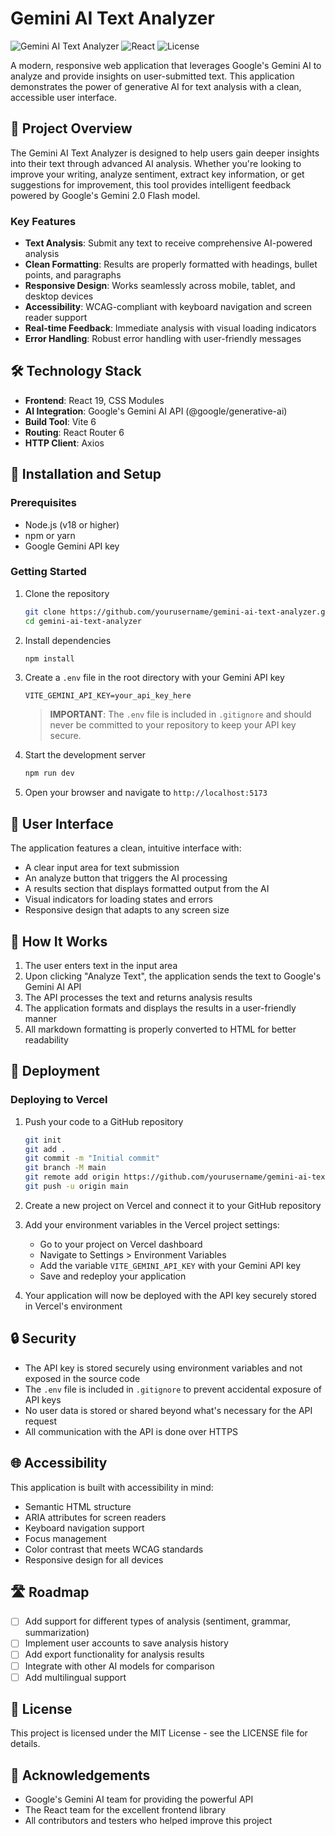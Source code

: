 # Gemini AI Text Analyzer

![Gemini AI Text Analyzer](https://img.shields.io/badge/Gemini%20AI-Text%20Analyzer-blue)
![React](https://img.shields.io/badge/React-19.0.0-61DAFB)
![License](https://img.shields.io/badge/License-MIT-green)

A modern, responsive web application that leverages Google's Gemini AI to analyze and provide insights on user-submitted text. This application demonstrates the power of generative AI for text analysis with a clean, accessible user interface.

## 🚀 Project Overview

The Gemini AI Text Analyzer is designed to help users gain deeper insights into their text through advanced AI analysis. Whether you're looking to improve your writing, analyze sentiment, extract key information, or get suggestions for improvement, this tool provides intelligent feedback powered by Google's Gemini 2.0 Flash model.

### Key Features

- **Text Analysis**: Submit any text to receive comprehensive AI-powered analysis
- **Clean Formatting**: Results are properly formatted with headings, bullet points, and paragraphs
- **Responsive Design**: Works seamlessly across mobile, tablet, and desktop devices
- **Accessibility**: WCAG-compliant with keyboard navigation and screen reader support
- **Real-time Feedback**: Immediate analysis with visual loading indicators
- **Error Handling**: Robust error handling with user-friendly messages

## 🛠️ Technology Stack

- **Frontend**: React 19, CSS Modules
- **AI Integration**: Google's Gemini AI API (@google/generative-ai)
- **Build Tool**: Vite 6
- **Routing**: React Router 6
- **HTTP Client**: Axios

## 🔧 Installation and Setup

### Prerequisites

- Node.js (v18 or higher)
- npm or yarn
- Google Gemini API key

### Getting Started

1. Clone the repository
   ```bash
   git clone https://github.com/yourusername/gemini-ai-text-analyzer.git
   cd gemini-ai-text-analyzer
   ```

2. Install dependencies
   ```bash
   npm install
   ```

3. Create a `.env` file in the root directory with your Gemini API key
   ```
   VITE_GEMINI_API_KEY=your_api_key_here
   ```
   > **IMPORTANT**: The `.env` file is included in `.gitignore` and should never be committed to your repository to keep your API key secure.

4. Start the development server
   ```bash
   npm run dev
   ```

5. Open your browser and navigate to `http://localhost:5173`

## 📱 User Interface

The application features a clean, intuitive interface with:

- A clear input area for text submission
- An analyze button that triggers the AI processing
- A results section that displays formatted output from the AI
- Visual indicators for loading states and errors
- Responsive design that adapts to any screen size

## 🧠 How It Works

1. The user enters text in the input area
2. Upon clicking "Analyze Text", the application sends the text to Google's Gemini AI API
3. The API processes the text and returns analysis results
4. The application formats and displays the results in a user-friendly manner
5. All markdown formatting is properly converted to HTML for better readability

## 🚀 Deployment

### Deploying to Vercel

1. Push your code to a GitHub repository
   ```bash
   git init
   git add .
   git commit -m "Initial commit"
   git branch -M main
   git remote add origin https://github.com/yourusername/gemini-ai-text-analyzer.git
   git push -u origin main
   ```

2. Create a new project on Vercel and connect it to your GitHub repository

3. Add your environment variables in the Vercel project settings:
   - Go to your project on Vercel dashboard
   - Navigate to Settings > Environment Variables
   - Add the variable `VITE_GEMINI_API_KEY` with your Gemini API key
   - Save and redeploy your application

4. Your application will now be deployed with the API key securely stored in Vercel's environment

## 🔒 Security

- The API key is stored securely using environment variables and not exposed in the source code
- The `.env` file is included in `.gitignore` to prevent accidental exposure of API keys
- No user data is stored or shared beyond what's necessary for the API request
- All communication with the API is done over HTTPS

## 🌐 Accessibility

This application is built with accessibility in mind:

- Semantic HTML structure
- ARIA attributes for screen readers
- Keyboard navigation support
- Focus management
- Color contrast that meets WCAG standards
- Responsive design for all devices

## 🛣️ Roadmap

- [ ] Add support for different types of analysis (sentiment, grammar, summarization)
- [ ] Implement user accounts to save analysis history
- [ ] Add export functionality for analysis results
- [ ] Integrate with other AI models for comparison
- [ ] Add multilingual support

## 📄 License

This project is licensed under the MIT License - see the LICENSE file for details.

## 🙏 Acknowledgements

- Google's Gemini AI team for providing the powerful API
- The React team for the excellent frontend library
- All contributors and testers who helped improve this project
